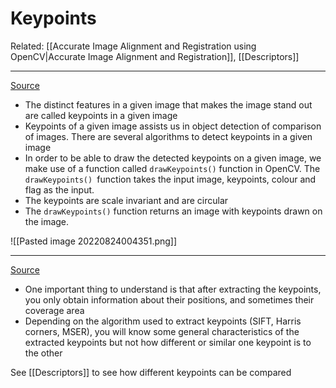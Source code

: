 # Keypoints
Related: [[Accurate Image Alignment and Registration using OpenCV|Accurate Image Alignment and Registration]], [[Descriptors]]

---
[Source](https://www.educba.com/opencv-keypoint/)
- The distinct features in a given image that makes the image stand out are called keypoints in a given image
- Keypoints of a given image assists us in object detection of comparison of images. There are several algorithms to detect keypoints in a given image
- In order to be able to draw the detected keypoints on a given image, we make use of a function called `drawKeypoints()` function in OpenCV. The `drawKeypoints() `function takes the input image, keypoints, colour and flag as the input.
- The keypoints are scale invariant and are circular
- The `drawKeypoints()` function returns an image with keypoints drawn on the image.

![[Pasted image 20220824004351.png]]

---
[Source](https://answers.opencv.org/question/37985/meaning-of-keypoints-and-descriptors/)
- One important thing to understand is that after extracting the keypoints, you only obtain information about their positions, and sometimes their coverage area
- Depending on the algorithm used to extract  keypoints (SIFT, Harris corners, MSER), you will know some general characteristics of the extracted keypoints but not how different or similar one keypoint is to the other

See [[Descriptors]] to see how different keypoints can be compared
